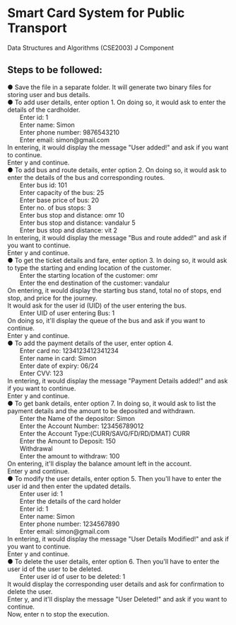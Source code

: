 # Smart Card System for Public Transport
Data Structures and Algorithms (CSE2003) J Component

## Steps to be followed:
● Save the file in a separate folder. It will generate two binary files for storing user and bus details.\
● To add user details, enter option 1. On doing so, it would ask to enter the details of the cardholder.\
	&emsp;&emsp;Enter id: 1\
	&emsp;&emsp;Enter name: Simon\
	&emsp;&emsp;Enter phone number: 9876543210\
	&emsp;&emsp;Enter email: simon<span>@<span>gmail.com\
In entering, it would display the message "User added!" and ask if you want to continue.\
Enter y and continue.\
● To add bus and route details, enter option 2. On doing so, it would ask to enter the details of the bus and corresponding routes.\
	&emsp;&emsp;Enter bus id: 101\
	&emsp;&emsp;Enter capacity of the bus: 25\
	&emsp;&emsp;Enter base price of bus: 20\
	&emsp;&emsp;Enter no. of bus stops: 3\
	&emsp;&emsp;Enter bus stop and distance: omr 10\
	&emsp;&emsp;Enter bus stop and distance: vandalur 5\
	&emsp;&emsp;Enter bus stop and distance: vit 2\
In entering, it would display the message "Bus and route added!" and ask if you want to continue.\
Enter y and continue.\
● To get the ticket details and fare, enter option 3. In doing so, it would ask to type the starting and ending location of the customer.\
	&emsp;&emsp;Enter the starting location of the customer: omr\
	&emsp;&emsp;Enter the end destination of the customer: vandalur\
On entering, it would display the starting bus stand, total no of stops, end stop, and price for the journey.\
It would ask for the user id (UID) of the user entering the bus.\
	&emsp;&emsp;Enter UID of user entering Bus: 1\
On doing so, it'll display the queue of the bus and ask if you want to continue.\
Enter y and continue.\
● To add the payment details of the user, enter option 4.\
	&emsp;&emsp;Enter card no: 1234123412341234\
	&emsp;&emsp;Enter name in card: Simon\
	&emsp;&emsp;Enter date of expiry: 06/24\
	&emsp;&emsp;Enter CVV: 123\
In entering, it would display the message "Payment Details added!" and ask if you want to continue.\
Enter y and continue.\
● To get bank details, enter option 7. In doing so, it would ask to list the payment details and the amount to be deposited and withdrawn.\
	&emsp;&emsp;Enter the Name of the depositor: Simon\
	&emsp;&emsp;Enter the Account Number: 123456789012\
	&emsp;&emsp;Enter the Account Type:(CURR/SAVG/FD/RD/DMAT) CURR\
	&emsp;&emsp;Enter the Amount to Deposit: 150\
	&emsp;&emsp;Withdrawal\
	&emsp;&emsp;Enter the amount to withdraw: 100\
On entering, it'll display the balance amount left in the account.\
Enter y and continue.\
● To modify the user details, enter option 5. Then you'll have to enter the user id and then enter the updated details.\
	&emsp;&emsp;Enter user id: 1\
	&emsp;&emsp;Enter the details of the card holder\
	&emsp;&emsp;Enter id: 1\
	&emsp;&emsp;Enter name: Simon\
	&emsp;&emsp;Enter phone number: 1234567890\
	&emsp;&emsp;Enter email: simon<span>@<span>gmail.com\
In entering, it would display the message "User Details Modified!" and ask if you want to continue.\
Enter y and continue.\
● To delete the user details, enter option 6. Then you'll have to enter the user id of the user to be deleted.\
	&emsp;&emsp;Enter user id of user to be deleted: 1\
It would display the corresponding user details and ask for confirmation to delete the user.\
Enter y, and it'll display the message "User Deleted!" and ask if you want to continue.\
Now, enter n to stop the execution.
